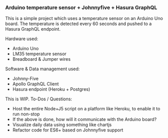 ### Arduino temperature sensor + Johnnyfive + Hasura GraphQL

This is a simple project which uses a temperature sensor on an Arduino Uno board. The temperature is detected every 60 seconds and pushed to a Hasura GraphQL endpoint.

Hardware used:
- Arduino Uno
- LM35 temperature sensor
- Breadboard & Jumper wires

Software & Data management used:
- Johnny-Five
- Apollo GraphQL Client
- Hasura endpoint (Heroku + Postgres)

This is WIP. To-Dos / Questions:
- Host the entire Node+J5 script on a platform like Heroku, to enable it to run non-stop
- If the above is done, how will it communicate with the Arduino board?
- Visualize daily data using something like chartjs
- Refactor code for ES6+ based on Johnnyfive support
